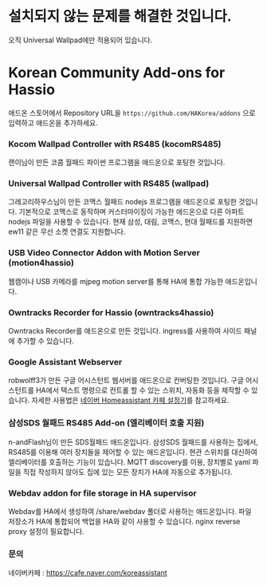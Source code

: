 # 설치되지 않는 문제를 해결한 것입니다.

 오직 Universal Wallpad에만 적용되어 있습니다.



# Korean Community Add-ons for Hassio
 
 애드온 스토어에서 Repository URL을 `https://github.com/HAKorea/addons` 으로 입력하고 애드온을 추가하세요.



### Kocom Wallpad Controller with RS485 (kocomRS485)

 랜이님이 만든 코콤 월패드 파이썬 프로그램을 애드온으로 포팅한 것입니다.

### Universal Wallpad Controller with RS485 (wallpad)

 그레고리하우스님이 만든 코맥스 월패드 nodejs 프로그램을 애드온으로 포팅한 것입니다.
 기본적으로 코맥스로 동작하며 커스터마이징이 가능한 애드온으로 다른 아파트 nodejs 파일을 사용할 수 있습니다. 
 현재 삼성, 대림, 코맥스, 현대 월패드를 지원하면 ew11 같은 무선 소켓 연결도 지원합니다. 

### USB Video Connector Addon with Motion Server (motion4hassio)

 웹캠이나 USB 카메라를 mjpeg motion server를 통해 HA에 통합 가능한 애드온입니다.

### Owntracks Recorder for Hassio (owntracks4hassio)
 
Owntracks Recorder를 애드온으로 만든 것입니다. ingress를 사용하여 사이드 패널에 추가할 수 있습니다. 

### Google Assistant Webserver

robwolff3가 만든 구글 어시스턴트 웹서버를 애드온으로 컨버팅한 것입니다. 
구글 어시스턴트를 HA에서 텍스트 명령으로 컨트롤 할 수 있는 스위치, 자동화 등을 제작할 수 있습니다. 
자세한 사용법은 [네이버 Homeassistant 카페 설정기](https://cafe.naver.com/koreassistant/661)를 참고하세요.

### 삼성SDS 월패드 RS485 Add-on (엘리베이터 호출 지원)

n-andFlash님이 만든 SDS월패드 애드온입니다. 
삼성SDS 월패드를 사용하는 집에서, RS485를 이용해 여러 장치들을 제어할 수 있는 애드온입니다.
현관 스위치를 대신하여 엘리베이터를 호출하는 기능이 있습니다.
MQTT discovery를 이용, 장치별로 yaml 파일을 직접 작성하지 않아도 집에 있는 모든 장치가 HA에 자동으로 추가됩니다.
 
### Webdav addon for file storage in HA supervisor

Webdav를 HA에서 생성하여 /share/webdav 폴더로 사용하는 애드온입니다. 파일 저장소가 HA에 통합되어 백업을 HA와 같이 사용할 수 있습니다. nginx reverse proxy 설정이 필요합니다. 

### 문의
네이버카페 : https://cafe.naver.com/koreassistant


